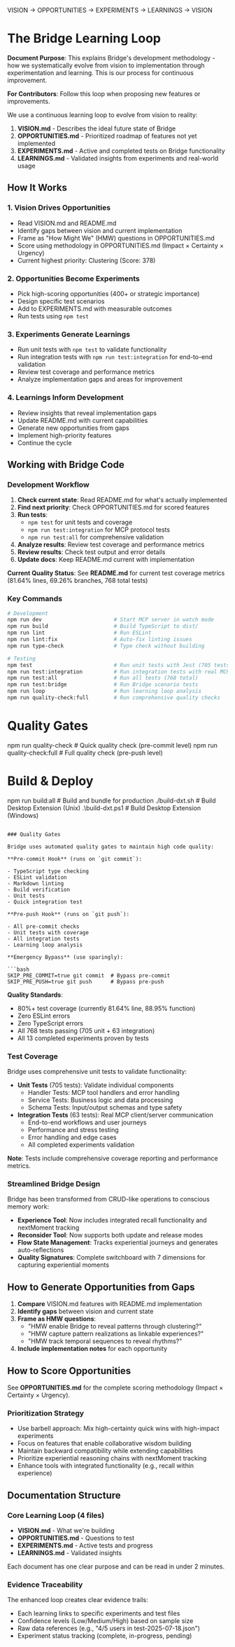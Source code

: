 VISION → OPPORTUNITIES → EXPERIMENTS → LEARNINGS → VISION

# The Bridge Learning Loop

**Document Purpose**: This explains Bridge's development methodology - how we systematically evolve from vision to
implementation through experimentation and learning. This is our process for continuous improvement.

**For Contributors**: Follow this loop when proposing new features or improvements.

We use a continuous learning loop to evolve from vision to reality:

1. **VISION.md** - Describes the ideal future state of Bridge
2. **OPPORTUNITIES.md** - Prioritized roadmap of features not yet implemented
3. **EXPERIMENTS.md** - Active and completed tests on Bridge functionality
4. **LEARNINGS.md** - Validated insights from experiments and real-world usage

## How It Works

### 1. Vision Drives Opportunities

- Read VISION.md and README.md
- Identify gaps between vision and current implementation
- Frame as "How Might We" (HMW) questions in OPPORTUNITIES.md
- Score using methodology in OPPORTUNITIES.md (Impact × Certainty × Urgency)
- Current highest priority: Clustering (Score: 378)

### 2. Opportunities Become Experiments

- Pick high-scoring opportunities (400+ or strategic importance)
- Design specific test scenarios
- Add to EXPERIMENTS.md with measurable outcomes
- Run tests using `npm test`

### 3. Experiments Generate Learnings

- Run unit tests with `npm test` to validate functionality
- Run integration tests with `npm run test:integration` for end-to-end validation
- Review test coverage and performance metrics
- Analyze implementation gaps and areas for improvement

### 4. Learnings Inform Development

- Review insights that reveal implementation gaps
- Update README.md with current capabilities
- Generate new opportunities from gaps
- Implement high-priority features
- Continue the cycle

## Working with Bridge Code

### Development Workflow

1. **Check current state**: Read README.md for what's actually implemented
2. **Find next priority**: Check OPPORTUNITIES.md for scored features
3. **Run tests**:
   - `npm test` for unit tests and coverage
   - `npm run test:integration` for MCP protocol tests
   - `npm run test:all` for comprehensive validation
4. **Analyze results**: Review test coverage and performance metrics
5. **Review results**: Check test output and error details
6. **Update docs**: Keep README.md current with implementation

**Current Quality Status**: See **README.md** for current test coverage metrics (81.64% lines, 69.26% branches, 768 total tests)

### Key Commands

```bash
# Development
npm run dev                       # Start MCP server in watch mode
npm run build                     # Build TypeScript to dist/
npm run lint                      # Run ESLint
npm run lint:fix                  # Auto-fix linting issues
npm run type-check                # Type check without building

# Testing
npm test                          # Run unit tests with Jest (705 tests)
npm run test:integration          # Run integration tests with real MCP (63 tests)
npm run test:all                  # Run all tests (768 total)
npm run test:bridge               # Run Bridge scenario tests
npm run loop                      # Run learning loop analysis
npm run quality-check:full        # Run comprehensive quality checks
```

# Quality Gates

npm run quality-check # Quick quality check (pre-commit level)
npm run quality-check:full # Full quality check (pre-push level)

# Build & Deploy

npm run build:all # Build and bundle for production
./build-dxt.sh # Build Desktop Extension (Unix)
.\build-dxt.ps1 # Build Desktop Extension (Windows)

````

### Quality Gates

Bridge uses automated quality gates to maintain high code quality:

**Pre-commit Hook** (runs on `git commit`):

- TypeScript type checking
- ESLint validation
- Markdown linting
- Build verification
- Unit tests
- Quick integration test

**Pre-push Hook** (runs on `git push`):

- All pre-commit checks
- Unit tests with coverage
- All integration tests
- Learning loop analysis

**Emergency Bypass** (use sparingly):

```bash
SKIP_PRE_COMMIT=true git commit  # Bypass pre-commit
SKIP_PRE_PUSH=true git push      # Bypass pre-push
````

**Quality Standards**:

- 80%+ test coverage (currently 81.64% line, 88.95% function)
- Zero ESLint errors
- Zero TypeScript errors
- All 768 tests passing (705 unit + 63 integration)
- All 13 completed experiments proven by tests

### Test Coverage

Bridge uses comprehensive unit tests to validate functionality:

- **Unit Tests** (705 tests): Validate individual components
  - Handler Tests: MCP tool handlers and error handling
  - Service Tests: Business logic and data processing
  - Schema Tests: Input/output schemas and type safety
- **Integration Tests** (63 tests): Real MCP client/server communication
  - End-to-end workflows and user journeys
  - Performance and stress testing
  - Error handling and edge cases
  - All completed experiments validation

**Note**: Tests include comprehensive coverage reporting and performance metrics.

### Streamlined Bridge Design

Bridge has been transformed from CRUD-like operations to conscious memory work:

- **Experience Tool**: Now includes integrated recall functionality and nextMoment tracking
- **Reconsider Tool**: Now supports both update and release modes
- **Flow State Management**: Tracks experiential journeys and generates auto-reflections
- **Quality Signatures**: Complete switchboard with 7 dimensions for capturing experiential moments

## How to Generate Opportunities from Gaps

1. **Compare** VISION.md features with README.md implementation
2. **Identify gaps** between vision and current state
3. **Frame as HMW questions**:
   - "HMW enable Bridge to reveal patterns through clustering?"
   - "HMW capture pattern realizations as linkable experiences?"
   - "HMW track temporal sequences to reveal rhythms?"
4. **Include implementation notes** for each opportunity

## How to Score Opportunities

See **OPPORTUNITIES.md** for the complete scoring methodology (Impact × Certainty × Urgency).

### Prioritization Strategy

- Use barbell approach: Mix high-certainty quick wins with high-impact experiments
- Focus on features that enable collaborative wisdom building
- Maintain backward compatibility while extending capabilities
- Prioritize experiential reasoning chains with nextMoment tracking
- Enhance tools with integrated functionality (e.g., recall within experience)

## Documentation Structure

### Core Learning Loop (4 files)

- **VISION.md** - What we're building
- **OPPORTUNITIES.md** - Questions to test
- **EXPERIMENTS.md** - Active tests and progress
- **LEARNINGS.md** - Validated insights

Each document has one clear purpose and can be read in under 2 minutes.

### Evidence Traceability

The enhanced loop creates clear evidence trails:

- Each learning links to specific experiments and test files
- Confidence levels (Low/Medium/High) based on sample size
- Raw data references (e.g., "4/5 users in test-2025-07-18.json")
- Experiment status tracking (complete, in-progress, pending)
